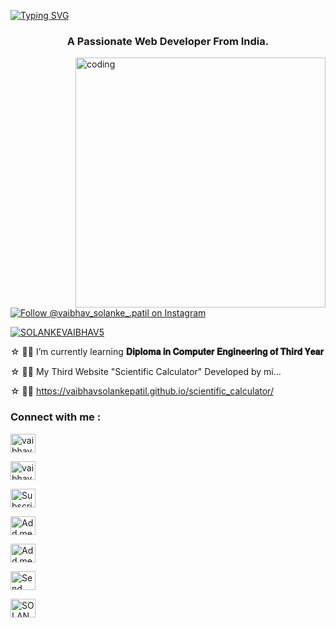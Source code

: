 <!--
## Hi there 👋

**vaibhavsolankepatil/vaibhavsolankepatil** is a ✨ _special_ ✨ repository because its `README.md` (this file) appears on your GitHub profile.

Here are some ideas to get you started:

- 🔭 I’m currently working on ...
- 🌱 I’m currently learning ...
- 👯 I’m looking to collaborate on ...
- 🤔 I’m looking for help with ...
- 💬 Ask me about ...
- 📫 How to reach me: ...
- 😄 Pronouns: ...
- ⚡ Fun fact: ...
-->

<a href="https://git.io/typing-svg"><img src="https://readme-typing-svg.demolab.com?font=League+Spartan&weight=900&size=75&duration=1999&pause=1500&center=true&vCenter=true&random=false&width=1250&height=80&color=ff0000&lines=Hey!+%F0%9F%91%8B%2C+I'm+VAIBHAV" alt="Typing SVG" /></a>

<h3 align="center">A Passionate Web Developer From India.</h3>

<img align="right" alt="coding" width="400" src="https://camo.githubusercontent.com/0eda36005abd9bf7e72584afc2f6ef1e808a357cb65a07fc2fe5036ba5268df7/68747470733a2f2f692e70696e696d672e636f6d2f6f726967696e616c732f65382f66342f35332f65386634353334363961336563393765636433353464663436356437333931332e676966">

<p align="left"> <a href="https://instagram.com/vaibhav_solanke_.patil" target="blank">
  <img src="https://img.shields.io/badge/Follow-%40vaibhav_solanke_.patil-E4405F?logo=instagram&style=for-the-badge" alt="Follow @vaibhav_solanke_.patil on Instagram" />
</a> </p>

<p align="left"> <a href="https://twitter.com/SOLANKEVAIBHAV5" target="blank">
  <img src="https://img.shields.io/twitter/follow/SOLANKEVAIBHAV5?src="https://raw.githubusercontent.com/rahuldkjain/github-profile-readme-generator/master/src/images/icons/Social/twitter.svg"&style=for-the-badge" alt="SOLANKEVAIBHAV5" /></a> </p>

☆⁣ 🧑‍💻 I’m currently learning **𝐃𝐢𝐩𝐥𝐨𝐦𝐚 𝐢𝐧 𝐂𝐨𝐦𝐩𝐮𝐭𝐞𝐫 𝐄𝐧𝐠𝐢𝐧𝐞𝐞𝐫𝐢𝐧𝐠 𝐨𝐟 𝐓𝐡𝐢𝐫𝐝 𝐘𝐞𝐚𝐫**

☆⁣ 🧑‍💻 My Third Website "Scientific Calculator" Developed by mi...

☆⁣ 🧑‍💻 https://vaibhavsolankepatil.github.io/scientific_calculator/

<h3 align="left">Connect with me :</h3>

<p align="left">
  <a href="https://instagram.com/vaibhav_solanke_.patil" target="_blank">
    <img align="center" src="https://raw.githubusercontent.com/rahuldkjain/github-profile-readme-generator/master/src/images/icons/Social/instagram.svg" alt="vaibhav_solanke_.patil" height="30" width="40" />
  </a>
</p>

<p align="left">
  <a href="https://www.facebook.com/vaibhav.solanke.9529" target="blank">
    <img align="center" src="https://raw.githubusercontent.com/rahuldkjain/github-profile-readme-generator/master/src/images/icons/Social/facebook.svg" alt="vaibhav.solanke.9529" height="30" width="40" />
  </a>
</p>

<p align="left">
  <a href="https://www.youtube.com/@vaibhavsolankepatil?sub_confirmation=1" target="_blank">
    <img align="center" src="https://raw.githubusercontent.com/rahuldkjain/github-profile-readme-generator/master/src/images/icons/Social/youtube.svg" alt="Subscribe to my YouTube Channel" height="30" width="40" />
  </a>
</p>

<p align="left">
  <a href="https://t.me/vaibhavsolankepatil" target="_blank">
    <img align="center" src="https://cdn-icons-png.flaticon.com/128/2111/2111646.png" alt="Add me on telegram" height="30" width="40" />
  </a>
</p>

<p align="left">
  <a href="https://www.snapchat.com/add/vaibhavsol.pa?share_id=YHLUpZkWn_s&locale=en-GB" target="_blank">
    <img align="center" src="https://cdn-icons-png.flaticon.com/128/3670/3670166.png" alt="Add me on Snapchat" height="30" width="40" />
  </a>
</p>

<p align="left">
  <a href="https://wa.me/9529939473?text=Hi...👋 I am *...Type Your Name...*" target="_blank">
    <img align="center" src="https://raw.githubusercontent.com/rahuldkjain/github-profile-readme-generator/master/src/images/icons/Social/whatsapp.svg" alt="Send Message on WhatsApp" height="30" width="40" />
  </a>
</p>

<p align="left">
<a href="https://twitter.com/SOLANKEVAIBHAV5" target="blank"><img align="center" src="https://raw.githubusercontent.com/rahuldkjain/github-profile-readme-generator/master/src/images/icons/Social/twitter.svg" alt="SOLANKEVAIBHAV5" height="30" width="40" /></a>
</p>
